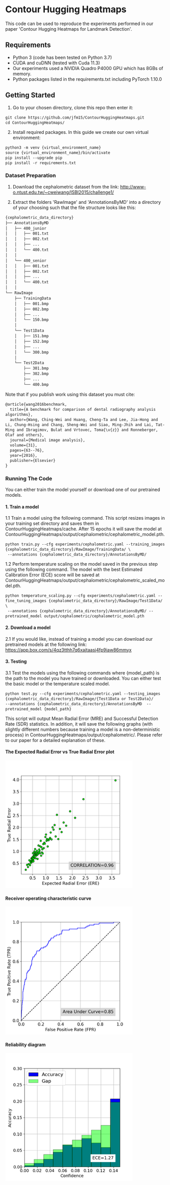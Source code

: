 # Contour Hugging Heatmaps

This code can be used to reproduce the experiments performed in our paper 'Contour Hugging Heatmaps for Landmark Detection'.

## Requirements

- Python 3 (code has been tested on Python 3.7)
- CUDA and cuDNN (tested with Cuda 11.3)
- Our experiments used a NVIDIA Quadro P4000 GPU which has 8GBs of memory. 
- Python packages listed in the requirements.txt including PyTorch 1.10.0

## Getting Started

1. Go to your chosen directory, clone this repo then enter it:
```
git clone https://github.com/jfm15/ContourHuggingHeatmaps.git
cd ContourHuggingHeatmaps/
```

2. Install required packages. In this guide we create our own virtual environment:

```
python3 -m venv {virtual_environment_name}
source {virtual_environment_name}/bin/activate
pip install --upgrade pip
pip install -r requirements.txt
```

### Dataset Preparation

1. Download the cephalometric dataset from the link: http://www-o.ntust.edu.tw/~cweiwang/ISBI2015/challenge1/

2. Extract the folders 'RawImage' and 'AnnotationsByMD' into a directory of your choosing such that the file structure looks like this:

````bash
{cephalometric_data_directory}
├── AnnotationsByMD
│   ├── 400_junior
│   │   ├── 001.txt
│   │   ├── 002.txt
│   │   ├── ...
│   │   └── 400.txt
│   │
│   └── 400_senior
│   │   ├── 001.txt
│   │   ├── 002.txt
│   │   ├── ...
│   │   └── 400.txt
│   │
└── RawImage
    ├── TrainingData
    │   ├── 001.bmp
    │   ├── 002.bmp
    │   ├── ...
    │   └── 150.bmp
    │
    └── Test1Data
    │   ├── 151.bmp
    │   ├── 152.bmp
    │   ├── ...
    │   └── 300.bmp
    │
    └── Test2Data
        ├── 301.bmp
        ├── 302.bmp
        ├── ...
        └── 400.bmp
````

Note that if you publish work using this dataset you must cite:
````
@article{wang2016benchmark,
  title={A benchmark for comparison of dental radiography analysis algorithms},
  author={Wang, Ching-Wei and Huang, Cheng-Ta and Lee, Jia-Hong and Li, Chung-Hsing and Chang, Sheng-Wei and Siao, Ming-Jhih and Lai, Tat-Ming and Ibragimov, Bulat and Vrtovec, Toma{\v{z}} and Ronneberger, Olaf and others},
  journal={Medical image analysis},
  volume={31},
  pages={63--76},
  year={2016},
  publisher={Elsevier}
}
````

### Running The Code

You can either train the model yourself or download one of our pretrained models.

#### 1. Train a model

1.1 Train a model using the following command. This script resizes images in your training set directory 
and saves them in ContourHuggingHeatmaps/cache. After 15 epochs it will save the model at
ContourHuggingHeatmaps/output/cephalometric/cephalometric_model.pth.

```
python train.py --cfg experiments/cephalometric.yaml --training_images {cephalometric_data_directory}/RawImage/TrainingData/ \
 --annotations {cephalometric_data_directory}/AnnotationsByMD/
```

1.2 Perform temperature scaling on the model saved in the previous step using the following command. 
The model with the best Estimated Calibration Error (ECE) score will be saved at ContourHuggingHeatmaps/output/cephalometric/cephalometric_scaled_model.pth.

```
python temperature_scaling.py --cfg experiments/cephalometric.yaml --fine_tuning_images {cephalometric_data_directory}/RawImage/Test1Data/ \
 --annotations {cephalometric_data_directory}/AnnotationsByMD/ --pretrained_model output/cephalometric/cephalometric_model.pth
```

#### 2. Download a model

2.1 If you would like, instead of training a model you can download our pretrained models at the following link: https://app.box.com/s/4qz3tthh7q6xajtaasj4fp9iaw86mmyx

#### 3. Testing

3.1 Test the models using the following commands where {model_path} is the path to the model you have trained or downloaded. 
You can either test the basic model or the temperature scaled model.

```
python test.py --cfg experiments/cephalometric.yaml --testing_images {cephalometric_data_directory}/RawImage/{Test1Data or Test2Data}/
--annotations {cephalometric_data_directory}/AnnotationsByMD  --pretrained_model {model_path}
```

This script will output Mean Radial Error (MRE) and Successful Detection Rate (SDR) statistics. In addition, it will 
save the following graphs (with slightly different numbers because training a model is a non-deterministic process) in 
ContourHuggingHeatmaps/output/cephalometric/. Please refer to our paper for a detailed explanation of these.

#### The Expected Radial Error vs True Radial Error plot

<img src="figures/re_vs_ere_correlation_graph.png" alt="drawing" width="400"/>

#### Receiver operating characteristic curve

<img src="figures/roc_outlier_graph.png" alt="drawing" width="400"/>

#### Reliability diagram

<img src="figures/reliability_diagram.png" alt="drawing" width="400"/>